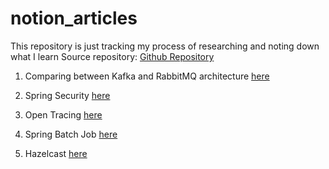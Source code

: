 # notion_articles
This repository is just tracking my process of researching and noting down what I learn
Source repository: [Github Repository](https://github.com/thanhtinhpas1/notion_articles)

1. Comparing between Kafka and RabbitMQ architecture [here](posts/kafka_and_rabbit/Kafka%20%26%20RabbitMQ%20Architecture%20384c0e8fdbca4aa19f67eae833e75fb3.md)

2. Spring Security [here](posts/spring_security/spring_security.md)

3. Open Tracing [here](posts/open_tracing/open_tracing.md)

4. Spring Batch Job [here](posts/spring_batch_job/spring_batch_job.md)

5. Hazelcast [here](posts/hazelcast/hazelcast.md)
